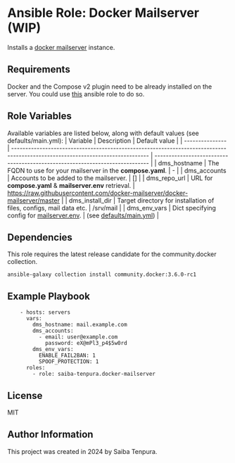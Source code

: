 # Ansible Role: Docker Mailserver (WIP)
Installs a [docker mailserver](https://github.com/docker-mailserver/docker-mailserver) instance.

## Requirements
Docker and the Compose v2 plugin need to be already installed on the server. You could use [this](https://github.com/geerlingguy/ansible-role-docker) ansible role to do so.

## Role Variables
Available variables are listed below, along with default values (see defaults/main.yml):
| Variable        | Description                                                                                                                    | Default value                                                                |
| --------------- | ------------------------------------------------------------------------------------------------------------------------------ | ---------------------------------------------------------------------------- |
| dms_hostname    | The FQDN to use for your mailserver in the **compose.yaml**.                                                                   | -                                                                            |
| dms_accounts    | Accounts to be added to the mailserver.                                                                                        | []                                                                           |
| dms_repo_url    | URL for **compose.yaml** & **mailserver.env** retrieval.                                                                       | https://raw.githubusercontent.com/docker-mailserver/docker-mailserver/master |
| dms_install_dir | Target directory for installation of files, configs, mail data etc.                                                            | /srv/mail                                                                    |
| dms_env_vars    | Dict specifying config for [mailserver.env](https://docker-mailserver.github.io/docker-mailserver/latest/config/environment/). | (see [defaults/main.yml](defaults/main.yml))                                 |

## Dependencies
This role requires the latest release candidate for the community.docker collection.
```
ansible-galaxy collection install community.docker:3.6.0-rc1
```

## Example Playbook
```
    - hosts: servers
      vars:
        dms_hostname: mail.example.com
        dms_accounts:
          - email: user@example.com
            password: eX@mPl3_p4$5w0rd
        dms_env_vars:
          ENABLE_FAIL2BAN: 1
          SPOOF_PROTECTION: 1
      roles:
        - role: saiba-tenpura.docker-mailserver
```

## License
MIT

## Author Information
This project was created in 2024 by Saiba Tenpura.
